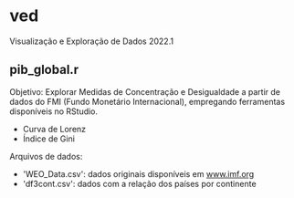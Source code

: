 # ved
Visualização e Exploração de Dados 2022.1

pib_global.r
-----------------------
Objetivo: Explorar Medidas de Concentração e Desigualdade a partir de dados do FMI (Fundo Monetário Internacional), empregando ferramentas disponíveis no RStudio.
  - Curva de Lorenz
  - Índice de Gini
  
Arquivos de dados: 
  - 'WEO_Data.csv': dados originais disponíveis em www.imf.org
  - 'df3cont.csv': dados com a relação dos países por continente
